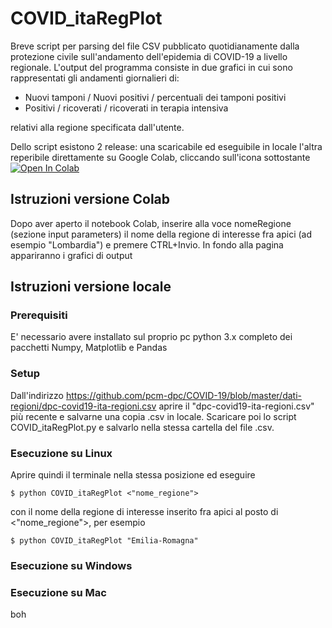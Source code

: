 # COVID_itaRegPlot

Breve script per parsing del file CSV pubblicato quotidianamente dalla protezione civile sull'andamento dell'epidemia di COVID-19 a livello regionale.
L'output del programma consiste in due grafici in cui sono rappresentati gli andamenti giornalieri di:
 
 - Nuovi tamponi / Nuovi positivi / percentuali dei tamponi positivi
 - Positivi / ricoverati / ricoverati in terapia intensiva

relativi alla regione specificata dall'utente.

Dello script esistono 2 release: una scaricabile ed eseguibile in locale l'altra reperibile direttamente su Google Colab, cliccando sull'icona sottostante
[![Open In Colab](https://colab.research.google.com/assets/colab-badge.svg)](https://colab.research.google.com/drive/1shxxe7AmXR61BY5tYpp3AdYurL-b8Kts#scrollTo=5MnIjStE9luA)

## Istruzioni versione Colab 
Dopo aver aperto il notebook Colab, inserire alla voce nomeRegione (sezione input parameters) il nome della regione di interesse fra apici (ad esempio "Lombardia") e premere CTRL+Invio. In fondo alla pagina appariranno i grafici di output



## Istruzioni versione locale

### Prerequisiti
E' necessario avere installato sul proprio pc python 3.x completo dei pacchetti Numpy, Matplotlib e Pandas

### Setup
Dall'indirizzo https://github.com/pcm-dpc/COVID-19/blob/master/dati-regioni/dpc-covid19-ita-regioni.csv aprire il "dpc-covid19-ita-regioni.csv" più recente e salvarne una copia .csv in locale.
Scaricare poi lo script COVID_itaRegPlot.py e salvarlo nella stessa cartella del file .csv.

### Esecuzione su Linux
Aprire quindi il terminale nella stessa posizione ed eseguire
```
$ python COVID_itaRegPlot <"nome_regione">
```
con il nome della regione di interesse inserito fra apici al posto di <"nome_regione">, per esempio
```
$ python COVID_itaRegPlot "Emilia-Romagna"
```
### Esecuzione su Windows
### Esecuzione su Mac
boh
